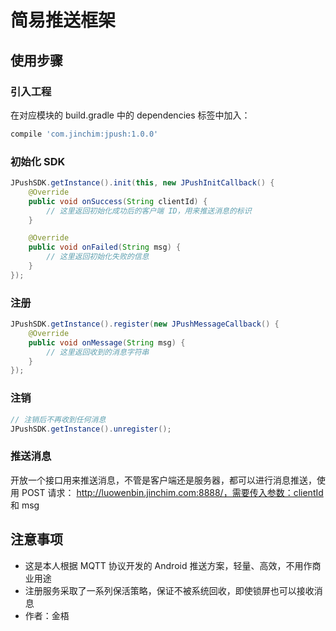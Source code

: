 # 简易推送框架

## 使用步骤

### 引入工程

在对应模块的 build.gradle 中的 dependencies 标签中加入：

``` gradle
compile 'com.jinchim:jpush:1.0.0'
```

### 初始化 SDK

``` java
JPushSDK.getInstance().init(this, new JPushInitCallback() {
    @Override
    public void onSuccess(String clientId) {
        // 这里返回初始化成功后的客户端 ID，用来推送消息的标识
    }

    @Override
    public void onFailed(String msg) {
        // 这里返回初始化失败的信息
    }
});
```

### 注册

``` java
JPushSDK.getInstance().register(new JPushMessageCallback() {
    @Override
    public void onMessage(String msg) {
        // 这里返回收到的消息字符串
    }
});
```

### 注销

``` java
// 注销后不再收到任何消息
JPushSDK.getInstance().unregister();
```

### 推送消息

开放一个接口用来推送消息，不管是客户端还是服务器，都可以进行消息推送，使用 POST 请求：
http://luowenbin.jinchim.com:8888/，需要传入参数：clientId 和 msg


## 注意事项

* 这是本人根据 MQTT 协议开发的 Android 推送方案，轻量、高效，不用作商业用途
* 注册服务采取了一系列保活策略，保证不被系统回收，即使锁屏也可以接收消息
* 作者：金梧

